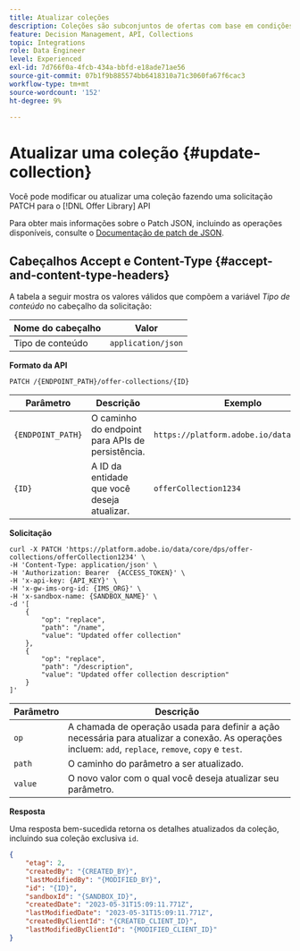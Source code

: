```yaml
---
title: Atualizar coleções
description: Coleções são subconjuntos de ofertas com base em condições predefinidas por um profissional de marketing, como a categoria da oferta.
feature: Decision Management, API, Collections
topic: Integrations
role: Data Engineer
level: Experienced
exl-id: 7d766f0a-4fcb-434a-bbfd-e18ade71ae56
source-git-commit: 07b1f9b885574bb6418310a71c3060fa67f6cac3
workflow-type: tm+mt
source-wordcount: '152'
ht-degree: 9%

---
```


# Atualizar uma coleção {#update-collection}

Você pode modificar ou atualizar uma coleção fazendo uma solicitação PATCH para o [!DNL Offer Library] API

Para obter mais informações sobre o Patch JSON, incluindo as operações disponíveis, consulte o [Documentação de patch de JSON](https://jsonpatch.com/).

## Cabeçalhos Accept e Content-Type {#accept-and-content-type-headers}

A tabela a seguir mostra os valores válidos que compõem a variável *Tipo de conteúdo* no cabeçalho da solicitação:

| Nome do cabeçalho | Valor |
| ----------- | ----- |
| Tipo de conteúdo | `application/json` |

**Formato da API**

```http
PATCH /{ENDPOINT_PATH}/offer-collections/{ID}
```

| Parâmetro | Descrição | Exemplo |
| --------- | ----------- | ------- |
| `{ENDPOINT_PATH}` | O caminho do endpoint para APIs de persistência. | `https://platform.adobe.io/data/core/dps` |
| `{ID}` | A ID da entidade que você deseja atualizar. | `offerCollection1234` |

**Solicitação**

```shell
curl -X PATCH 'https://platform.adobe.io/data/core/dps/offer-collections/offerCollection1234' \
-H 'Content-Type: application/json' \
-H 'Authorization: Bearer  {ACCESS_TOKEN}' \
-H 'x-api-key: {API_KEY}' \
-H 'x-gw-ims-org-id: {IMS_ORG}' \
-H 'x-sandbox-name: {SANDBOX_NAME}' \
-d '[
    {
        "op": "replace",
        "path": "/name",
        "value": "Updated offer collection"
    },
    {
        "op": "replace",
        "path": "/description",
        "value": "Updated offer collection description"
    }
]'
```

| Parâmetro | Descrição |
| --------- | ----------- |
| `op` | A chamada de operação usada para definir a ação necessária para atualizar a conexão. As operações incluem: `add`, `replace`, `remove`, `copy` e `test`. |
| `path` | O caminho do parâmetro a ser atualizado. |
| `value` | O novo valor com o qual você deseja atualizar seu parâmetro. |

**Resposta**

Uma resposta bem-sucedida retorna os detalhes atualizados da coleção, incluindo sua coleção exclusiva `id`.

```json
{
    "etag": 2,
    "createdBy": "{CREATED_BY}",
    "lastModifiedBy": "{MODIFIED_BY}",
    "id": "{ID}",
    "sandboxId": "{SANDBOX_ID}",
    "createdDate": "2023-05-31T15:09:11.771Z",
    "lastModifiedDate": "2023-05-31T15:09:11.771Z",
    "createdByClientId": "{CREATED_CLIENT_ID}",
    "lastModifiedByClientId": "{MODIFIED_CLIENT_ID}"
}
```
